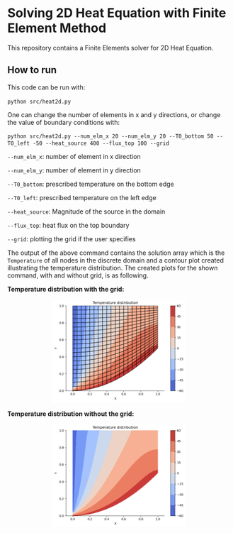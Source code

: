 # Solving 2D Heat Equation with Finite Element Method

This repository contains a Finite Elements solver for 2D Heat Equation.

## How to run
This code can be run with:

`python src/heat2d.py`

One can change the number of elements in x and y directions, or change the value of boundary conditions with:

```
python src/heat2d.py --num_elm_x 20 --num_elm_y 20 --T0_bottom 50 --T0_left -50 --heat_source 400 --flux_top 100 --grid
```

`--num_elm_x`: number of element in x direction

`--num_elm_y`: number of element in y direction

`--T0_bottom`: prescribed temperature on the bottom edge

`--T0_left`: prescribed temperature on the left edge

`--heat_source`: Magnitude of the source in the domain

`--flux_top`: heat flux on the top boundary

`--grid`: plotting the grid if the user specifies

The output of the above command contains the solution array which is the `Temperature` of all nodes in the discrete domain and a contour plot created illustrating the temperature distribution. The created plots for the shown command, with and without grid, is as following.

**Temperature distribution with the grid:**
<center><img src="images/ex_grid.png" width="300"/></center>  

**Temperature distribution without the grid:**
<center><img src="images/ex_nogrid.png" width="300"/></center>
